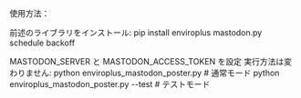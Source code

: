 使用方法：

前述のライブラリをインストール:
pip install enviroplus mastodon.py schedule backoff

MASTODON_SERVER と MASTODON_ACCESS_TOKEN を設定
実行方法は変わりません:
python enviroplus_mastodon_poster.py        # 通常モード
python enviroplus_mastodon_poster.py --test # テストモード
